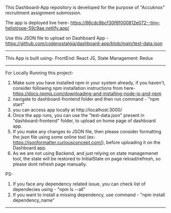 This Dashboard-App repository is developed for the purpose of "Accuknox" recruitment assignment submission.

The app is deployed live here- https://66cdc8bcf30f6f000812e072--tiny-heliotrope-59c9ae.netlify.app/

Use this JSON file to upload on Dashboard App - https://github.com/codenostalgia/dashboard-app/blob/main/test-data.json

--------------------------------------------------------------------------------------

This App is built using-
FrontEnd: React JS, 
State Management: Redux

--------------------------------------------------------------------------------------

For Locally Running this project-
1) Make sure you have installed npm in your system already, if you haven't, consider following npm installation instructions from here- https://docs.npmjs.com/downloading-and-installing-node-js-and-npm
2) navigate to dashboard-frontend folder and then run command - "npm start"
3) you can access app locally at http://localhost:3000/
4) Once the app runs, you can use the "test-data.json" present in "dashboard-frontend" folder, to upload on home page of dashboard app.
5) If you make any changes to JSON file, then please consider formatting the json file using some online tool (ex-https://jsonformatter.curiousconcept.com/), before uploading it on the Dashboard app.
6) As we are not using Backend, and just relying on state managemenet tool, the state will be restored to InitialState on page reload/refresh, so please dont refresh page manually.


PS-
1) If you face any dependency related issue, you can check list of dependecies using - "npm ls --all"
2) If you want to install a missing dependency, use command - "npm install dependency_name"
   
--------------------------------------------------------------------------------------

